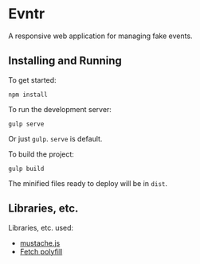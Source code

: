 # Evntr

A responsive web application for managing fake events.

## Installing and Running

To get started:

~~~
npm install
~~~

To run the development server:

~~~
gulp serve
~~~

Or just `gulp`. `serve` is default.

To build the project:

~~~
gulp build
~~~

The minified files ready to deploy will be in `dist`.

## Libraries, etc.

Libraries, etc. used:

* [mustache.js](https://mustache.github.io/)
* [Fetch polyfill](https://github.com/github/fetch)
